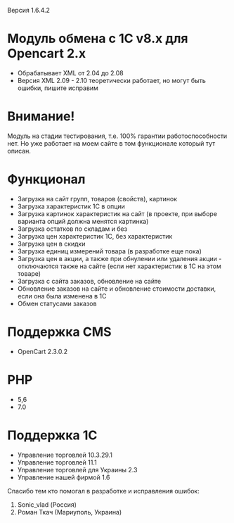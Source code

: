 Версия 1.6.4.2

# Модуль обмена с 1С v8.x для Opencart 2.x
* Обрабатывает XML от 2.04 до 2.08
* Версия XML 2.09 - 2.10 теоретически работает, но могут быть ошибки, пишите исправим
 
# Внимание!
Модуль на стадии тестирования, т.е. 100% гарантии работоспособности нет.
Но уже работает на моем сайте в том функционале который тут описан.

# Функционал
* Загрузка на сайт групп, товаров (свойств), картинок
* Загрузка характеристик 1С в опции
* Загрузка картинок характеристик на сайт (в проекте, при выборе варианта опций должна менятся картинка)
* Загрузка остатков по складам и без
* Загрузка цен характеристик 1С, без характеристик
* Загрузка цен в скидки
* Загрузка единиц измерений товара (в разработке еще пока)
* Загрузка цен в акции, а также при обнулении или удаления акции - отключаются также на сайте (если нет характеристик в 1С на этом товаре)
* Загрузка с сайта заказов, обновление на сайте
* Обновление заказов на сайте и обновление стоимости доставки, если она была изменена в 1С
* Обмен статусами заказов

# Поддержка CMS
* OpenCart 2.3.0.2

# PHP
* 5,6
* 7.0

# Поддержка 1С
* Управление торговлей 10.3.29.1
* Управление торговлей 11.1
* Управление торговлей для Украины 2.3
* Управление нашей фирмой 1.6
 
Спасибо тем кто помогал в разработке и исправления ошибок:

1. Sonic_vlad (Россия)
2. Роман Ткач (Мариуполь, Украина)
